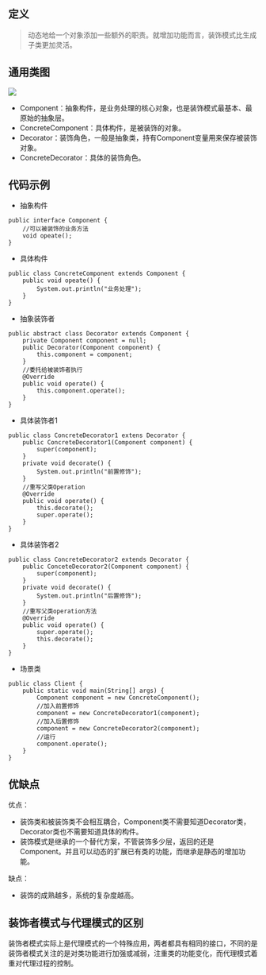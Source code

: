 ## 定义

> 动态地给一个对象添加一些额外的职责。就增加功能而言，装饰模式比生成子类更加灵活。

## 通用类图

![](https://ws1.sinaimg.cn/large/bc18b842gy1fd1jr5ddsbj20hj0domxm)

* Component：抽象构件，是业务处理的核心对象，也是装饰模式最基本、最原始的抽象层。
* ConcreteComponent：具体构件，是被装饰的对象。
* Decorator：装饰角色，一般是抽象类，持有Component变量用来保存被装饰对象。
* ConcreteDecorator：具体的装饰角色。

## 代码示例

* 抽象构件

```
public interface Component {
    //可以被装饰的业务方法
    void opeate();
}
```

* 具体构件

```
public class ConcreteComponent extends Component {
    public void opeate() {
        System.out.println("业务处理");
    }
}
```

* 抽象装饰者

```
public abstract class Decorator extends Component {
    private Component component = null;
    public Decorator(Component component) {
        this.component = component;
    }
    //委托给被装饰者执行
    @Override
    public void operate() {
        this.component.operate();
    }
}
```

* 具体装饰者1

```
public class ConcreteDecorator1 extens Decorator {
    public ConcreteDecorator1(Component component) {
        super(component);
    }
    private void decorate() {
        System.out.println("前置修饰");
    }
    //重写父类Operation
    @Override
    public void operate() {
        this.decorate();
        super.operate();
    }
}
```

* 具体装饰者2

```
public class ConcreteDecorator2 extends Decorator {
    public ConceteDecorator2(Component component) {
        super(component);
    }
    private void decorate() {
        System.out.println("后置修饰");
    }
    //重写父类operation方法
    @Override
    public void operate() {
        super.operate();
        this.decorate();
    }
}
```

* 场景类

```
public class Client {
    public static void main(String[] args) {
        Component component = new ConcreteComponent();
        //加入前置修饰
        component = new ConcreteDecorator1(component);
        //加入后置修饰
        component = new ConcreteDecorator2(component);
        //运行
        component.operate();
    }
}
```

## 优缺点

优点：

* 装饰类和被装饰类不会相互耦合，Component类不需要知道Decorator类，Decorator类也不需要知道具体的构件。
* 装饰模式是继承的一个替代方案，不管装饰多少层，返回的还是Component。并且可以动态的扩展已有类的功能，而继承是静态的增加功能。

缺点：

* 装饰的成熟越多，系统的复杂度越高。

## 装饰者模式与代理模式的区别

装饰者模式实际上是代理模式的一个特殊应用，两者都具有相同的接口，不同的是装饰者模式关注的是对类功能进行加强或减弱，注重类的功能变化，而代理模式着重对代理过程的控制。